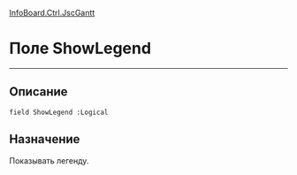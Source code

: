 ﻿---
Link: InfoBoard.Ctrl.JscGantt.@ShowLegend
---

<!---  Навигация
[Имя проекта](#) :
-->
[InfoBoard.Ctrl.JscGantt](Default)

# Поле ShowLegend
---

## Описание

    field ShowLegend :Logical

<!--
## Аргументы{#Args}

### Аргумент1

Описание аргумента 1
-->

## Назначение

Показывать легенду.

<!--
## Пример

    ShowLegend...
-->

